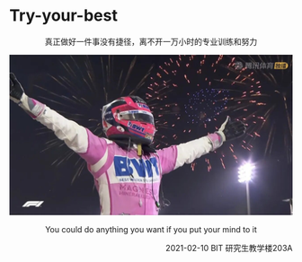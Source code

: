 # Try-your-best
<p align="center">
   真正做好一件事没有捷径，离不开一万小时的专业训练和努力
</p>
<img src="LeetCode/pics/Sergio Perez.jpg" alt="Sergio Perez" style="zoom:67%;" />

<p align="center">
   You could do anything you want if you put your mind to it
</p>

<p align="right">
   2021-02-10 BIT 研究生教学楼203A
</p>
